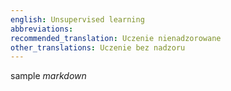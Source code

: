 ```yaml
---
english: Unsupervised learning
abbreviations:
recommended_translation: Uczenie nienadzorowane
other_translations: Uczenie bez nadzoru
---
```


sample *markdown*
